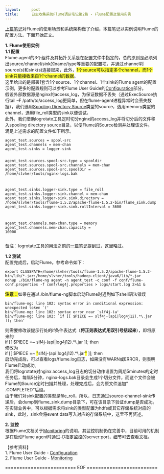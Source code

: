 ```yaml
---
layout:     post
title:      日志收集系统Flume调研笔记第2篇 - Flume配置及使用实例
---
```

<div id="article_content" class="article_content clearfix csdn-tracking-statistics" data-pid="blog" data-mod="popu_307" data-dsm="post">
								            <link rel="stylesheet" href="https://csdnimg.cn/release/phoenix/template/css/ck_htmledit_views-f76675cdea.css">
						<div class="htmledit_views" id="content_views">
                
<p><span style="font-size:14px;"><a href="http://blog.csdn.net/slvher/article/details/45370193" rel="nofollow">上篇笔记</a>对Flume的使用场景和系统架构做了介绍，本篇笔记以实例说明Flume的配置方法。下面开始正文。</span></p>
<p><span style="font-size:14px;"><strong>1. Flume使用实例<br>
1.1<span> </span>配置</strong><br>
Flume agent的3个组件及其拓扑关系是在配置文件中指定的，总的原则是必须列出source/channel/sink的name/type等重要的配置项，并通过channel将source(s)和sink(s)连接起来，此外，<span style="background-color:rgb(255,255,51);">1个source可以指定多个channel，而1个sink只能接收来自1个channel的数据</span>。<br>
这里给出的是部署1套含1个source、1个channel、1个sink的Flume agent的配置示例，更多的配置规则可以参考Flume User Guide的<a href="https://flume.apache.org/FlumeUserGuide.html#configuration" rel="nofollow">Configuration</a>部分。<br>
假设外部数据源是nginx的access_log，为保证数据不丢失（通过ExecSource执行tail –F /path/to/access_log更简单，但在flume-agent进程异常时会丢失数据），我们选用<a href="https://flume.apache.org/FlumeUserGuide.html#spooling-directory-source" rel="nofollow">Spooling Directory Source</a>类型的source，选用memory类型的channel，选用file_roll类型的sink以便调试。<br>
此外，我们借助logrotate工具定时切分nginx的access_log并将切分后的文件移入spooling directory source目录，以便Flume的Source检测并处理该文件。<br>
满足上述需求的配置文件如下所示。<br></span></p>
<pre><code class="language-plain">agent_test.sources = spool-src
agent_test.channels = mem-chan
agent_test.sinks = logger-sink

agent_test.sources.spool-src.type = spooldir
agent_test.sources.spool-src.channels = mem-chan
agent_test.sources.spool-src.spoolDir = /home/slvher/tools/nginx-logs.bak

agent_test.sinks.logger-sink.type = file_roll
agent_test.sinks.logger-sink.channel = mem-chan
agent_test.sinks.logger-sink.sink.directory = /home/slvher/tools/flume-1.5.2/apache-flume-1.5.2-bin/flume_sink.dump
agent_test.sinks.logger-sink.sink.rollInterval = 3600

agent_test.channels.mem-chan.type = memory
agent_test.channels.mem-chan.capacity = 10000</code></pre>备注：logrotate工具的用法之前的<a href="http://blog.csdn.net/slvher/article/details/44200613" rel="nofollow">一篇笔记</a>提到过，这里略过。
<p></p>
<p><span style="font-size:14px;"><strong>1.2<span> </span>
测试</strong><br>
配置完成后，启动Flume，参考命令如下：<br></span></p>
<pre><code class="language-plain">export CLASSPATH=/home/slvher/tools/flume-1.5.2/apache-flume-1.5.2-bin/lib/*.jar:/home/slvher/tools/hadoop-client/java6/lib/*.jar
nohup ./bin/flume-ng agent -n agent_test -c conf -f conf/flume-conf.properties -f conf/log4j.properties &gt; logs/start.log 2&gt;&amp;1 &amp;</code></pre><strong style="background-color:rgb(255,255,51);">注意：</strong>如果在通过./bin/flume-ng脚本启动Flume时遇到如下shell语法错误<br><pre><code class="language-plain">bin/flume-ng: line 102: syntax error in conditional expression: unexpected token `('
bin/flume-ng: line 102: syntax error near `slf4j-(a'
bin/flume-ng: line 102: `if [[ $PIECE =~ slf4j-(api|log4j12).*\.jar ]]; then'</code></pre>则需要修改该提示行处的if条件表达式（<strong>将正则表达式用双引号括起来</strong>），即将原来的<br>
if [[ $PIECE =~ slf4j-(api|log4j12).*\.jar ]]; then<br>
修改为<br>
if [[ $PIECE =~ <span style="background-color:rgb(255,255,51);">"</span>slf4j-(api|log4j12).*\.jar<span style="background-color:rgb(255,255,51);">"</span> ]]; then<br>
启动完成后，可以查看logs/flume.log日志，如果没有WARN或ERROR，则表明Flume启动成功。<br>
我们将logrotate对nginx access_log日志的切分动作设置为周期5minutes的定时任务后，每隔5分钟，nginx-logs.bak目录会生成1个切分文件，而这个文件会被Flume的Source定时扫描并处理，处理完成后，会为原文件追加” .COMPLETED”后缀。<br>
由于我们对sink配置的类型是file_roll，所以，日志通过source-channel-sink传递后，会dump到flume_sink.dump目录下，可在该目录下验证dump是否成功。<br>
在实际业务中，可以根据需求将sink的类型配置为hdfs或其它存储系统对应的sink，此时，sink会将event data写入对应的存储系统中，这里不再赘述。
<p></p>
<p><span style="font-size:14px;"><strong>2. 监控</strong><br></span><span style="font-size:14px;">根据Flume文档关于<a href="https://flume.apache.org/FlumeUserGuide.html#monitoring" rel="nofollow">Monitoring</a>的说明，其监控机制仍在完善中，目前可用的机制是在启动Flume agent时通过-D指定监控的server:port，细节可去查看文档。</span></p>
<p><span style="font-size:14px;">【参考资料】<br>
1. Flume User Guide - <a href="https://flume.apache.org/FlumeUserGuide.html#configuration" rel="nofollow">Configuration</a><br>
2. Flume User Guide - <a href="https://flume.apache.org/FlumeUserGuide.html#monitoring" rel="nofollow">
Monitoring</a></span></p>
<p><span style="font-size:14px;">========================= EOF =========================</span></p>
<p><br></p>
            </div>
                </div>